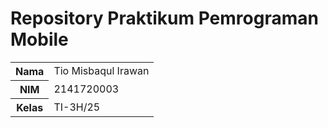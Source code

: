 # Repository Praktikum Pemrograman Mobile

<table>
  <tr>
    <th>Nama</th>
    <td>Tio Misbaqul Irawan</td>
  </tr>
  <tr>
    <th>NIM</th>
    <td>2141720003</td>
  </tr>
  <tr>
    <th>Kelas</th>
    <td>TI-3H/25</td>
  </tr>
</table>
